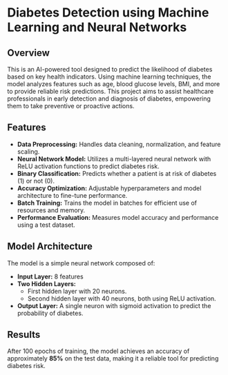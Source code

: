 <h1>Diabetes Detection using Machine Learning and Neural Networks</h1>

<h2>Overview</h2>
<p>
  This is an AI-powered tool designed to predict the likelihood of diabetes based on key health indicators. Using machine learning techniques, the model analyzes features such as age, blood glucose levels, BMI, and more to provide reliable risk predictions. This project aims to assist healthcare professionals in early detection and diagnosis of diabetes, empowering them to take preventive or proactive actions.
</p>

<h2>Features</h2>
<ul>
  <li><strong>Data Preprocessing:</strong> Handles data cleaning, normalization, and feature scaling.</li>
  <li><strong>Neural Network Model:</strong> Utilizes a multi-layered neural network with ReLU activation functions to predict diabetes risk.</li>
  <li><strong>Binary Classification:</strong> Predicts whether a patient is at risk of diabetes (1) or not (0).</li>
  <li><strong>Accuracy Optimization:</strong> Adjustable hyperparameters and model architecture to fine-tune performance.</li>
  <li><strong>Batch Training:</strong> Trains the model in batches for efficient use of resources and memory.</li>
  <li><strong>Performance Evaluation:</strong> Measures model accuracy and performance using a test dataset.</li>
</ul>

<h2>Model Architecture</h2>
<p>The model is a simple neural network composed of:</p>
<ul>
  <li><strong>Input Layer:</strong> 8 features</li>
  <li><strong>Two Hidden Layers:</strong>
    <ul>
      <li>First hidden layer with 20 neurons.</li>
      <li>Second hidden layer with 40 neurons, both using ReLU activation.</li>
    </ul>
  </li>
  <li><strong>Output Layer:</strong> A single neuron with sigmoid activation to predict the probability of diabetes.</li>
</ul>

<h2>Results</h2>
<p>
  After 100 epochs of training, the model achieves an accuracy of approximately <strong>85%</strong> on the test data, making it a reliable tool for predicting diabetes risk.
</p>
